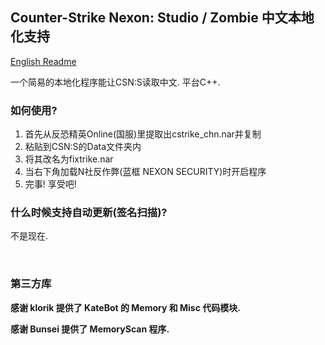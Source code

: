 ## Counter-Strike Nexon: Studio / Zombie 中文本地化支持

[English Readme](./README_EN.md)

一个简易的本地化程序能让CSN:S读取中文. 平台C++.

### 如何使用?
1. 首先从反恐精英Online(国服)里提取出cstrike_chn.nar并复制
2. 粘贴到CSN:S的Data文件夹内
3. 将其改名为fixtrike.nar
4. 当右下角加载N社反作弊(蓝框 NEXON SECURITY)时开启程序
5. 完事! 享受吧!

### 什么时候支持自动更新(签名扫描)?
不是现在.

‮

### 第三方库

**感谢 klorik 提供了 KateBot 的 Memory 和 Misc 代码模块.**

**感谢 Bunsei 提供了 MemoryScan 程序.**
